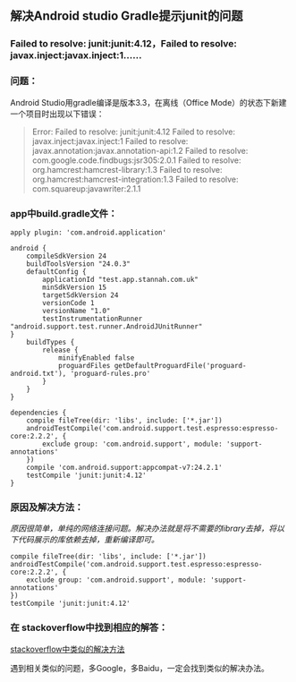 
## 解决Android studio Gradle提示junit的问题 

### Failed to resolve: junit:junit:4.12，Failed to resolve: javax.inject:javax.inject:1......


### 问题：
Android Studio用gradle编译是版本3.3，在离线（Office Mode）的状态下新建一个项目时出现以下错误：

> Error: Failed to resolve: junit:junit:4.12
> Failed to resolve: javax.inject:javax.inject:1
> Failed to resolve: javax.annotation:javax.annotation-api:1.2
> Failed to resolve: com.google.code.findbugs:jsr305:2.0.1
> Failed to resolve: org.hamcrest:hamcrest-library:1.3
> Failed to resolve: org.hamcrest:hamcrest-integration:1.3
> Failed to resolve: com.squareup:javawriter:2.1.1


### app中build.gradle文件：

	apply plugin: 'com.android.application'

	android {
		compileSdkVersion 24
		buildToolsVersion "24.0.3"
		defaultConfig {
			applicationId "test.app.stannah.com.uk"
			minSdkVersion 15
			targetSdkVersion 24
			versionCode 1
			versionName "1.0"
			testInstrumentationRunner "android.support.test.runner.AndroidJUnitRunner"
	}
		buildTypes {
			release {
				minifyEnabled false
				proguardFiles getDefaultProguardFile('proguard-android.txt'), 'proguard-rules.pro'
			}
		}
	}

	dependencies {
		compile fileTree(dir: 'libs', include: ['*.jar'])
		androidTestCompile('com.android.support.test.espresso:espresso-core:2.2.2', {
			exclude group: 'com.android.support', module: 'support-annotations'
		})
		compile 'com.android.support:appcompat-v7:24.2.1'
		testCompile 'junit:junit:4.12'
	}


### 原因及解决方法：
*原因很简单，单纯的网络连接问题。解决办法就是将不需要的library去掉，将以下代码展示的库依赖去掉，重新编译即可。*

	compile fileTree(dir: 'libs', include: ['*.jar'])
	androidTestCompile('com.android.support.test.espresso:espresso-core:2.2.2', {
		exclude group: 'com.android.support', module: 'support-annotations'
	})
	testCompile 'junit:junit:4.12'

### 在 stackoverflow中找到相应的解答：

 [stackoverflow中类似的解决方法][fix1]


遇到相关类似的问题，多Google，多Baidu，一定会找到类似的解决办法。



 [fix1]: http://stackoverflow.com/questions/40396765/android-studio-v2-2-2-error27-17-failed-to-resolve-junitjunit4-12 "Markdown"

